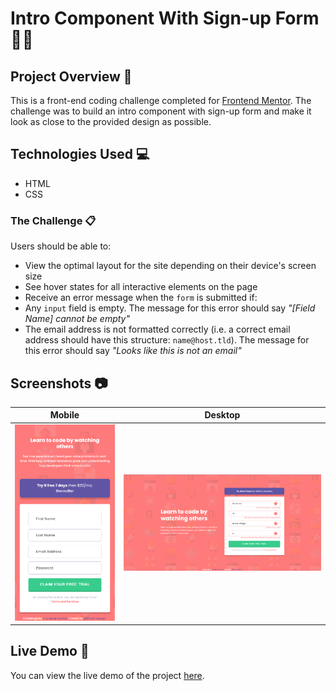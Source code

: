 # Intro Component With Sign-up Form👨‍💻

## Project Overview 🌟

This is a front-end coding challenge completed for [Frontend Mentor](https://www.frontendmentor.io). The challenge was to build an intro component with sign-up form and make it look as close to the provided design as possible.

## Technologies Used 💻

- HTML
- CSS

### The Challenge 📋

Users should be able to:

- View the optimal layout for the site depending on their device's screen size
- See hover states for all interactive elements on the page
- Receive an error message when the `form` is submitted if:
- Any `input` field is empty. The message for this error should say *"[Field Name] cannot be empty"*
- The email address is not formatted correctly (i.e. a correct email address should have this structure: `name@host.tld`). The message for this error should say *"Looks like this is not an email"*

## Screenshots 📷

| Mobile                                            | Desktop                                            |
| ------------------------------------------------- | -------------------------------------------------- |
| ![](./screenshort/mobile-preview.png)            | ![](./screenshort/desktop-preview.png)              |

## Live Demo 🚀

You can view the live demo of the project [here](https://intro-component-with-signup-form-js2.netlify.app/).